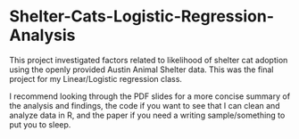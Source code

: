 # Shelter-Cats-Logistic-Regression-Analysis

This project investigated factors related to likelihood of shelter cat adoption using the openly provided Austin Animal Shelter data.
This was the final project for my Linear/Logistic regression class. 

I recommend looking through the PDF slides for a more concise summary of the analysis and findings, the code if you want to see that I can clean and analyze data
in R, and the paper if you need a writing sample/something to put you to sleep.
